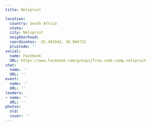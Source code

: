 ```yaml
---
title: Nelspruit

location:
  country: South Africa
  state: 
  city: Nelspruit
  neighborhood: 
  coordinates: -25.481944, 30.984722
  plusCode: ''
social:
  name: Facebook
  URL: https://www.facebook.com/groups/free.code.camp.nelspruit
chat:
  name: ''
  URL: ''
event:
  name: ''
  URL: ''
leaders:
- name: ''
  URL: ''
photos:
  old: 
  cover: ''
---
```

